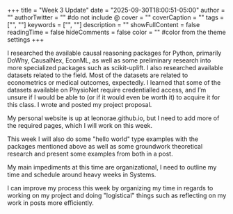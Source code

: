 +++
title = "Week 3 Update"
date = "2025-09-30T18:00:51-05:00"
author = ""
authorTwitter = "" #do not include @
cover = ""
coverCaption = ""
tags = ["", ""]
keywords = ["", ""]
description = ""
showFullContent = false
readingTime = false
hideComments = false
color = "" #color from the theme settings
+++


I researched the available causal reasoning packages for Python, primarily DoWhy, CausalNex, EconML, as well as some preliminary research into more specialized packages such as scikit-uplift. I also researched available datasets related to the field. Most of the datasets are related to econometrics or medical outcomes, expectedly. I learned that some of the datasets available on PhysioNet require credentialled access, and I’m unsure if I would be able to (or if it would even be worth it) to acquire it for this class. I wrote and posted my project proposal.

My personal website is up at leonorae.github.io, but I need to add more of the required pages, which I will work on this week.

This week I will also do some "hello world" type examples with the packages mentioned above as well as some groundwork theoretical research and present some examples from both in a post.

My main impediments at this time are organizational, I need to outline my time and schedule around heavy weeks in Systems.

I can improve my process this week by organizing my time in regards to working on my project and doing "logistical" things such as reflecting on my work in posts more efficiently.
